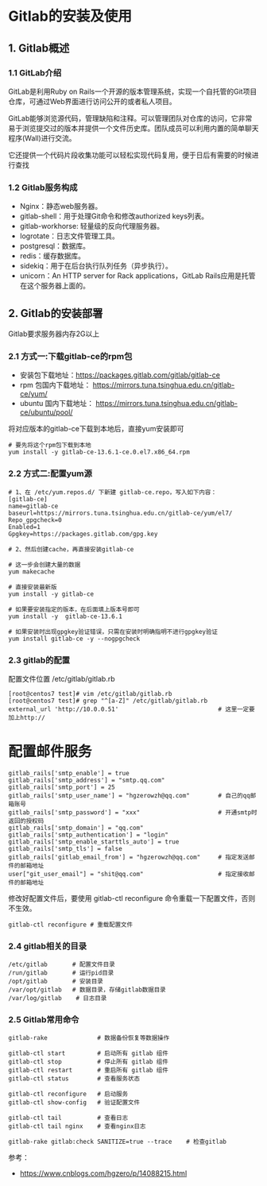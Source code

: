 # Gitlab的安装及使用

## 1. Gitlab概述

### 1.1 GitLab介绍
GitLab是利用Ruby on Rails一个开源的版本管理系统，实现一个自托管的Git项目仓库，可通过Web界面进行访问公开的或者私人项目。

GitLab能够浏览源代码，管理缺陷和注释。可以管理团队对仓库的访问，它非常易于浏览提交过的版本并提供一个文件历史库。团队成员可以利用内置的简单聊天程序(Wall)进行交流。

它还提供一个代码片段收集功能可以轻松实现代码复用，便于日后有需要的时候进行查找

### 1.2 Gitlab服务构成
- Nginx：静态web服务器。
- gitlab-shell：用于处理Git命令和修改authorized keys列表。
- gitlab-workhorse: 轻量级的反向代理服务器。
- logrotate：日志文件管理工具。
- postgresql：数据库。
- redis：缓存数据库。
- sidekiq：用于在后台执行队列任务（异步执行）。
- unicorn：An HTTP server for Rack applications，GitLab Rails应用是托管在这个服务器上面的。


## 2. Gitlab的安装部署

Gitlab要求服务器内存2G以上

### 2.1 方式一:下载gitlab-ce的rpm包

- 安装包下载地址：https://packages.gitlab.com/gitlab/gitlab-ce
- rpm 包国内下载地址： https://mirrors.tuna.tsinghua.edu.cn/gitlab-ce/yum/
- ubuntu 国内下载地址： https://mirrors.tuna.tsinghua.edu.cn/gitlab-ce/ubuntu/pool/

将对应版本的gitlab-ce下载到本地后，直接yum安装即可
```
# 要先将这个rpm包下载到本地
yum install -y gitlab-ce-13.6.1-ce.0.el7.x86_64.rpm
```

### 2.2 方式二:配置yum源

```
# 1、在 /etc/yum.repos.d/ 下新建 gitlab-ce.repo，写入如下内容：
[gitlab-ce]
name=gitlab-ce
baseurl=https://mirrors.tuna.tsinghua.edu.cn/gitlab-ce/yum/el7/
Repo_gpgcheck=0
Enabled=1
Gpgkey=https://packages.gitlab.com/gpg.key

# 2、然后创建cache，再直接安装gitlab-ce

# 这一步会创建大量的数据
yum makecache  

# 直接安装最新版
yum install -y gitlab-ce                

# 如果要安装指定的版本，在后面填上版本号即可
yum install -y  gitlab-ce-13.6.1

# 如果安装时出现gpgkey验证错误，只需在安装时明确指明不进行gpgkey验证
yum install gitlab-ce -y --nogpgcheck
```

### 2.3 gitlab的配置

配置文件位置  /etc/gitlab/gitlab.rb
```
[root@centos7 test]# vim /etc/gitlab/gitlab.rb
[root@centos7 test]# grep "^[a-Z]" /etc/gitlab/gitlab.rb
external_url 'http://10.0.0.51'                            # 这里一定要加上http://
```

# 配置邮件服务
```
gitlab_rails['smtp_enable'] = true
gitlab_rails['smtp_address'] = "smtp.qq.com"
gitlab_rails['smtp_port'] = 25
gitlab_rails['smtp_user_name'] = "hgzerowzh@qq.com"        # 自己的qq邮箱账号
gitlab_rails['smtp_password'] = "xxx"                      # 开通smtp时返回的授权码
gitlab_rails['smtp_domain'] = "qq.com"
gitlab_rails['smtp_authentication'] = "login"   
gitlab_rails['smtp_enable_starttls_auto'] = true
gitlab_rails['smtp_tls'] = false
gitlab_rails['gitlab_email_from'] = "hgzerowzh@qq.com"     # 指定发送邮件的邮箱地址
user["git_user_email"] = "shit@qq.com"                     # 指定接收邮件的邮箱地址
```

修改好配置文件后，要使用 gitlab-ctl reconfigure 命令重载一下配置文件，否则不生效。
```
gitlab-ctl reconfigure # 重载配置文件
```

### 2.4 gitlab相关的目录
```
/etc/gitlab       # 配置文件目录
/run/gitlab       # 运行pid目录
/opt/gitlab       # 安装目录
/var/opt/gitlab   # 数据目录，存储gitlab数据目录
/var/log/gitlab    # 日志目录
```


### 2.5 Gitlab常用命令
```
gitlab-rake              # 数据备份恢复等数据操作

gitlab-ctl start         # 启动所有 gitlab 组件
gitlab-ctl stop          # 停止所有 gitlab 组件
gitlab-ctl restart       # 重启所有 gitlab 组件
gitlab-ctl status        # 查看服务状态

gitlab-ctl reconfigure   # 启动服务
gitlab-ctl show-config   # 验证配置文件

gitlab-ctl tail          # 查看日志
gitlab-ctl tail nginx    # 查看nginx日志

gitlab-rake gitlab:check SANITIZE=true --trace    # 检查gitlab
```







参考：
- https://www.cnblogs.com/hgzero/p/14088215.html
